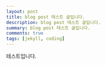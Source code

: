 ```yaml
---
layout: post
title: blog post 테스트 글입니다.
description: blog post 테스트 글입니다.
summary: blog post 테스트 글입니다.
comments: true
tags: [jekyll, coding]
---
```


테스트입니다.

